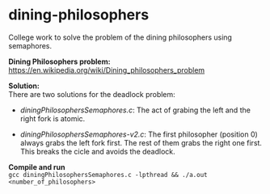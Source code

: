 # dining-philosophers
College work to solve the problem of the dining philosophers using semaphores.

**Dining Philosophers problem:**<br>
https://en.wikipedia.org/wiki/Dining_philosophers_problem

**Solution:**<br>
There are two solutions for the deadlock problem:<br>
- *diningPhilosophersSemaphores.c*:
The act of grabing the left and the right fork is atomic. 

- *diningPhilosophersSemaphores-v2.c*: The first philosopher (position 0) always grabs the left fork first. The rest of them grabs the right one first. This breaks the cicle and avoids the deadlock.

**Compile and run**<br>
  `gcc diningPhilosophersSemaphores.c -lpthread && ./a.out <number_of_philosophers>`
